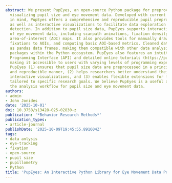 ```yaml
---
abstract: We present PupEyes, an open-source Python package for preprocessing and
  visualizing pupil size and eye movement data. Developed with current best practices
  in mind, PupEyes offers a comprehensive and reproducible pupil preprocessing pipeline,
  as well as interactive visualizations to facilitate data exploration and outlier
  detection. In addition to pupil size data, PupEyes supports interactive visualization
  of eye movement data, including scanpath animations, fixation density plots, and
  area-of-interest (AOI) maps. It also provides tools for manually drawing AOIs, assigning
  fixations to AOIs, and computing basic AOI-based metrics. Cleaned data are returned
  as pandas data frames, making them compatible with other data analysis and visualization
  packages within the Python ecosystem. PupEyes also features an intuitive Application
  Programming Interface (API) and detailed online tutorials (https://pupeyes.readthedocs.io/),
  making it accessible to users with varying levels of programming experience. Overall,
  PupEyes (1) ensures that pupil size data are preprocessed in a principled, transparent,
  and reproducible manner, (2) helps researchers better understand their data through
  interactive visualizations, and (3) enables flexible extensions for further analysis
  tailored to specific research goals. We believe PupEyes is a useful addition to
  the analysis workflow for pupil size and eye movement data.
authors:
- admin
- John Jonides
date: '2025-10-01'
doi: 10.3758/s13428-025-02830-z
publication: '*Behavior Research Methods*'
publication_types:
- article-journal
publishDate: '2025-10-09T19:45:55.891604Z'
tags:
- data anlysis
- eye-tracking
- fixation
- open-source
- pupil size
- pupillometry
- Python
title: 'PupEyes: An Interactive Python Library for Eye Movement Data Processing'
---
```

